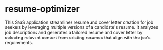# resume-optimizer
This SaaS application streamlines resume and cover letter creation for job seekers by leveraging multiple versions of a candidate's resume. It analyzes job descriptions and generates a tailored resume and cover letter by selecting relevant content from existing resumes that align with the job's requirements. 
